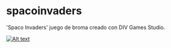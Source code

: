 # spacoinvaders
'Spaco Invaders' juego de broma creado con DIV Games Studio.

[![Alt text](https://img.youtube.com/vi/EJiHPsMjJHw/0.jpg)](https://www.youtube.com/watch?v=EJiHPsMjJHw)

